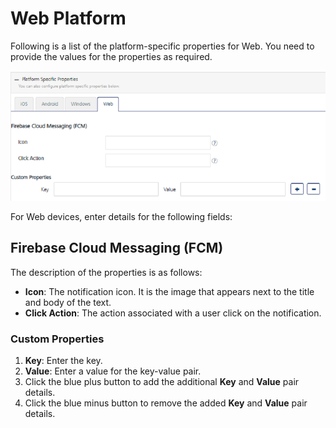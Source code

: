                            


Web Platform
============

Following is a list of the platform-specific properties for Web. You need to provide the values for the properties as required.

![](../Resources/Images/Engagement/Campaign/Web_Campaign_640x351.png)

For Web devices, enter details for the following fields:

**Firebase Cloud Messaging (FCM)**
----------------------------------

The description of the properties is as follows:

*   **Icon**: The notification icon. It is the image that appears next to the title and body of the text.
*   **Click Action**: The action associated with a user click on the notification.

### Custom Properties

1.  **Key**: Enter the key.
2.  **Value**: Enter a value for the key-value pair.
3.  Click the blue plus button to add the additional **Key** and **Value** pair details.
4.  Click the blue minus button to remove the added **Key** and **Value** pair details.
